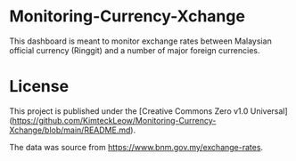 # Monitoring-Currency-Xchange

This dashboard is meant to monitor exchange rates between Malaysian official currency (Ringgit) and a number of major foreign currencies.

# License

This project is published under the [Creative Commons Zero v1.0 Universal] (https://github.com/KimteckLeow/Monitoring-Currency-Xchange/blob/main/README.md).

The data was source from https://www.bnm.gov.my/exchange-rates.